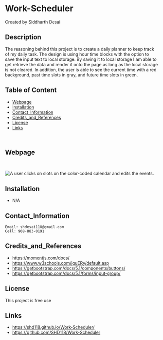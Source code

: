 # Work-Scheduler
Created by Siddharth Desai

## Description

The reasoning behind this project is to create a daily planner to  keep track of my daily task. The design is using hour time blocks with the option to save the input text to local storage. By saving it to local storage I am able to get retrieve the data and render it onto the page as long as the local storage is not cleared. In addition, the user is able to see the current time with a red background, past time slots in gray, and future time slots in green.




## Table of Content
- [Webpage](#webpage)
- [Installation](#installation)
- [Contact_Information](#contact_information)
- [Credits_and_References](#credits_and_references)
- [License](#license)
- [Links](#links)

<br/>

## Webpage


<br/>

![A user clicks on slots on the color-coded calendar and edits the events.]()



## Installation

* N/A
 


## Contact_Information

```
Email: shdesai118@gmail.com
Cell: 908-883-0191
```

## Credits_and_References
* https://momentjs.com/docs/
* https://www.w3schools.com/jquERy/default.asp
* https://getbootstrap.com/docs/5.1/components/buttons/
* https://getbootstrap.com/docs/5.1/forms/input-group/

## License

This project is free use

## Links
* https://shd118.github.io/Work-Scheduler/
* https://github.com/SHD118/Work-Scheduler

